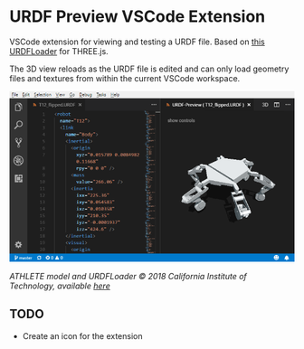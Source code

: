 # URDF Preview VSCode Extension

VSCode extension for viewing and testing a URDF file. Based on [this URDFLoader](https://github.com/gkjohnson/urdf-loaders/) for THREE.js.

The 3D view reloads as the URDF file is edited and can only load geometry files and textures from within the current VSCode workspace.

![preview](./resources/screenshot.png)

_ATHLETE model and URDFLoader © 2018 California Institute of Technology, available [here](https://github.com/gkjohnson/urdf-loaders/)_

## TODO
- Create an icon for the extension
